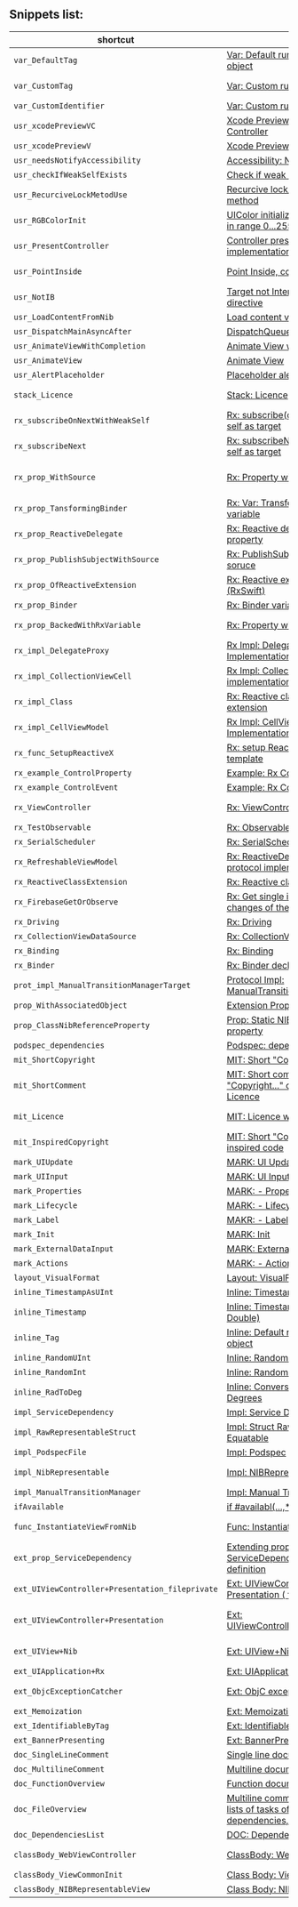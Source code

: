 ## Snippets list:


shortcut | name | summary | language | platform |
---|---|---|---|---|
`var_DefaultTag`|[Var: Default runtime TAG of an object](details/var_DefaultTag.md)||Swift|All|
`var_CustomTag`|[Var: Custom runtime TAG ](details/var_CustomTag.md)|Used to identify owned objects or view in hierarchy somehow associated  with `self`|Swift|All|
`var_CustomIdentifier`|[Var: Custom runtime Identifier](details/var_CustomIdentifier.md)||Swift|All|
`usr_xcodePreviewVC`|[Xcode Preview of the View Controller](details/usr_xcodePreviewVC.md)||Swift|iphoneos|
`usr_xcodePreviewV`|[Xcode Preview of the View](details/usr_xcodePreviewV.md)||Swift|iphoneos|
`usr_needsNotifyAccessibility`|[Accessibility: Notification](details/usr_needsNotifyAccessibility.md)||Swift|All|
`usr_checkIfWeakSelfExists`|[Check if weak self exists](details/usr_checkIfWeakSelfExists.md)|guard let target = self ...|Swift|All|
`usr_RecurciveLockMetodUse`|[Recurcive lock/unlock to use in method](details/usr_RecurciveLockMetodUse.md)||Swift|All|
`usr_RGBColorInit`|[UIColor initializing with RGB values in range 0...255](details/usr_RGBColorInit.md)||Swift|All|
`usr_PresentController`|[Controller presentation method implementation](details/usr_PresentController.md)|Implementation of the method to handle different controller presentation issues|Swift|iphoneos|
`usr_PointInside`|[Point Inside, converted](details/usr_PointInside.md)|Checking is point inside view with conversion from other (source) view|Swift|All|
`usr_NotIB`|[Target not Interface Builder directive](details/usr_NotIB.md)||Swift|All|
`usr_LoadContentFromNib`|[Load content view from nib](details/usr_LoadContentFromNib.md)||Swift|iphoneos|
`usr_DispatchMainAsyncAfter`|[DispatchQueue.main.asyncAfter](details/usr_DispatchMainAsyncAfter.md)||Swift|All|
`usr_AnimateViewWithCompletion`|[Animate View with completion](details/usr_AnimateViewWithCompletion.md)||Swift|iphoneos|
`usr_AnimateView`|[Animate View](details/usr_AnimateView.md)||Swift|iphoneos|
`usr_AlertPlaceholder`|[Placeholder alert](details/usr_AlertPlaceholder.md)||Swift|iphoneos|
`stack_Licence`|[Stack: Licence](details/stack_Licence.md)|Licence with copyright and soruce for StackOverflow code|Generic|All|
`rx_subscribeOnNextWithWeakSelf`|[Rx: subscribe(onNext:) with weak self as target](details/rx_subscribeOnNextWithWeakSelf.md)||Swift|All|
`rx_subscribeNext`|[Rx: subscribeNext(...) with weak self as target](details/rx_subscribeNext.md)||Swift|All|
`rx_prop_WithSource`|[Rx: Property with Source subject](details/rx_prop_WithSource.md)|Declaration of property backed with BehaviorRelay, and source PublishSubject as a additional reactive source|Swift|All|
`rx_prop_TansformingBinder`|[Rx: Var: Transforming Binder variable](details/rx_prop_TansformingBinder.md)||Swift|All|
`rx_prop_ReactiveDelegate`|[Rx: Reactive delegate (proxy) property](details/rx_prop_ReactiveDelegate.md)||Swift|All|
`rx_prop_PublishSubjectWithSource`|[Rx: PublishSubject with additional soruce](details/rx_prop_PublishSubjectWithSource.md)||Swift|All|
`rx_prop_OfReactiveExtension`|[Rx: Reactive extension property (RxSwift)](details/rx_prop_OfReactiveExtension.md)|Reactive extension property declaration (observable and observer)|Swift|All|
`rx_prop_Binder`|[Rx: Binder variable](details/rx_prop_Binder.md)||Swift|All|
`rx_prop_BackedWithRxVariable`|[Rx: Property with RxSwift Subject](details/rx_prop_BackedWithRxVariable.md)|Declaration of property backed with BehaviorRelay|Swift|All|
`rx_impl_DelegateProxy`|[Rx Impl: Delegate Proxy Implementation](details/rx_impl_DelegateProxy.md)||Swift|All|
`rx_impl_CollectionViewCell`|[Rx Impl: Collection View Cell implementation](details/rx_impl_CollectionViewCell.md)||Swift|All|
`rx_impl_Class`|[Rx: Reactive class override and extension](details/rx_impl_Class.md)|Rx class override and Reactive extension implementation|Swift|All|
`rx_impl_CellViewModel`|[Rx Impl: CellViewModel Implementation](details/rx_impl_CellViewModel.md)||Swift|All|
`rx_func_SetupReactiveX`|[Rx: setup ReactiveX method template](details/rx_func_SetupReactiveX.md)||Swift|All|
`rx_example_ControlProperty`|[Example: Rx ControlProperty](details/rx_example_ControlProperty.md)||Generic|All|
`rx_example_ControlEvent`|[Example: Rx ControlEvent](details/rx_example_ControlEvent.md)||Generic|All|
`rx_ViewController`|[Rx: ViewController: ReactiveView](details/rx_ViewController.md)|ViewController declaration conforming ReactiveView protocol|Swift|All|
`rx_TestObservable`|[Rx: Observable Test](details/rx_TestObservable.md)||Swift|All|
`rx_SerialScheduler`|[Rx: SerialScheduler](details/rx_SerialScheduler.md)||Swift|All|
`rx_RefreshableViewModel`|[Rx: ReactiveDetailViewModel protocol implementation](details/rx_RefreshableViewModel.md)||Swift|All|
`rx_ReactiveClassExtension`|[Rx: Reactive class extension](details/rx_ReactiveClassExtension.md)||Swift|All|
`rx_FirebaseGetOrObserve`|[Rx: Get single item or observe changes of the Firebase value](details/rx_FirebaseGetOrObserve.md)||Swift|All|
`rx_Driving`|[Rx: Driving](details/rx_Driving.md)||Generic|All|
`rx_CollectionViewDataSource`|[Rx: CollectionViewDataSoruce](details/rx_CollectionViewDataSource.md)|RxCollectionViewSectionedReloadDataSource|Swift|All|
`rx_Binding`|[Rx: Binding](details/rx_Binding.md)||Swift|All|
`rx_Binder`|[Rx: Binder declaration](details/rx_Binder.md)||Swift|All|
`prot_impl_ManualTransitionManagerTarget`|[Protocol Impl: ManualTransitionManagerTarget](details/prot_impl_ManualTransitionManagerTarget.md)||Swift|All|
`prop_WithAssociatedObject`|[Extension Property](details/prop_WithAssociatedObject.md)|Associated Object Property|Swift|All|
`prop_ClassNibReferenceProperty`|[Prop: Static NIB file reference property](details/prop_ClassNibReferenceProperty.md)||Generic|All|
`podspec_dependencies`|[Podspec: dependencies declaration](details/podspec_dependencies.md)||Ruby|All|
`mit_ShortCopyright`|[MIT: Short "Copyright..." for kodelit](details/mit_ShortCopyright.md)|kodelit private copyright|Generic|All|
`mit_ShortComment`|[MIT: Short comment under the "Copyright..." clause for MIT Licence](details/mit_ShortComment.md)||Generic|All|
`mit_Licence`|[MIT: Licence with copyright notice](details/mit_Licence.md)|Replace standard Apple Copyright comment line with this text|Generic|All|
`mit_InspiredCopyright`|[MIT: Short "Copyright..." for inspired code](details/mit_InspiredCopyright.md)|Insired means modified or reused code of someone else|Generic|All|
`mark_UIUpdate`|[MARK: UI Update](details/mark_UIUpdate.md)||Generic|All|
`mark_UIInput`|[MARK: UI Input](details/mark_UIInput.md)||Generic|All|
`mark_Properties`|[MARK: - Properties](details/mark_Properties.md)||Swift|All|
`mark_Lifecycle`|[MARK: - Lifecycle](details/mark_Lifecycle.md)||Swift|All|
`mark_Label`|[MAKR: - Label](details/mark_Label.md)||Swift|All|
`mark_Init`|[MARK: Init](details/mark_Init.md)||Generic|All|
`mark_ExternalDataInput`|[MARK: External Data Input ](details/mark_ExternalDataInput.md)||Generic|All|
`mark_Actions`|[MARK: - Actions](details/mark_Actions.md)||Swift|All|
`layout_VisualFormat`|[Layout: VisualFormat](details/layout_VisualFormat.md)|Constraints declaration in visual format|Generic|All|
`inline_TimestampAsUInt`|[Inline: Timestamp as UInt](details/inline_TimestampAsUInt.md)||Swift|All|
`inline_Timestamp`|[Inline: Timestamp (TimeInterval, Double)](details/inline_Timestamp.md)||Swift|All|
`inline_Tag`|[Inline: Default runtime TAG of an object](details/inline_Tag.md)|Idetifies object in runtime, might be use to set View tag to find view later in views hierarchy|Swift|All|
`inline_RandomUInt`|[Inline: Random UInt](details/inline_RandomUInt.md)||Swift|All|
`inline_RandomInt`|[Inline: Random Int](details/inline_RandomInt.md)||Swift|All|
`inline_RadToDeg`|[Inline: Conversion of Radians to Degrees](details/inline_RadToDeg.md)||Swift|All|
`impl_ServiceDependency`|[Impl: Service Dependency](details/impl_ServiceDependency.md)|Simplified access to required services|Swift|All|
`impl_RawRepresentableStruct`|[Impl: Struct RawReplresentable, Equatable](details/impl_RawRepresentableStruct.md)||Swift|All|
`impl_PodspecFile`|[Impl: Podspec](details/impl_PodspecFile.md)|.podspec file implementation template|Ruby|All|
`impl_NibRepresentable`|[Impl: NIBRepresentable protocol](details/impl_NibRepresentable.md)|NIBRepresentable protocol implementation for view|Swift|All|
`impl_ManualTransitionManager`|[Impl: Manual Transition Manager](details/impl_ManualTransitionManager.md)|Requires: RxSwift|Swift|All|
`ifAvailable`|[if #availabl(...,*)](details/ifAvailable.md)||Swift|All|
`func_InstantiateViewFromNib`|[Func: Instantiate view from nib](details/func_InstantiateViewFromNib.md)|Implementation of method for instantiating views from nib.|Swift|All|
`ext_prop_ServiceDependency`|[Extending property: ServiceDependency property definition](details/ext_prop_ServiceDependency.md)|Class extension adding new property definition|Swift|All|
`ext_UIViewController+Presentation_fileprivate`|[Ext: UIViewController + Presentation ( fileprivate )](details/ext_UIViewController+Presentation_fileprivate.md)||Swift|All|
`ext_UIViewController+Presentation`|[Ext: UIViewController+Presentation.swift](details/ext_UIViewController+Presentation.md)|UIViewController enstension and protocol allowing convinient display of the modal view controller|Generic|All|
`ext_UIView+Nib`|[Ext: UIView+Nib.swift](details/ext_UIView+Nib.md)|Support for loading and instantiating views from Nib (Xib)|Swift|iphoneos|
`ext_UIApplication+Rx`|[Ext: UIApplication+Rx](details/ext_UIApplication+Rx.md)||Swift|All|
`ext_ObjcExceptionCatcher`|[Ext: ObjC exception chatcher ](details/ext_ObjcExceptionCatcher.md)|Header (.h) file with inline method to catch objc exeptions in swift|Objective-C|All|
`ext_Memoization`|[Ext: Memoization](details/ext_Memoization.md)||Swift|All|
`ext_IdentifiableByTag`|[Ext: IdentifiableByTag](details/ext_IdentifiableByTag.md)||Swift|iphoneos|
`ext_BannerPresenting`|[Ext: BannerPresenting](details/ext_BannerPresenting.md)||Swift|All|
`doc_SingleLineComment`|[Single line documentation comment](details/doc_SingleLineComment.md)||Swift|All|
`doc_MultilineComment`|[Multiline documentation comment](details/doc_MultilineComment.md)|Only description section|Swift|All|
`doc_FunctionOverview`|[Function documentation comment](details/doc_FunctionOverview.md)||Swift|All|
`doc_FileOverview`|[Multiline comment with common lists of tasks of the class, dependencies, etc.](details/doc_FileOverview.md)||Generic|All|
`doc_DependenciesList`|[DOC: Dependencies list](details/doc_DependenciesList.md)||Generic|All|
`classBody_WebViewController`|[ClassBody: WebViewController](details/classBody_WebViewController.md)|Basic implementation of WebViewController body|Swift|All|
`classBody_ViewCommonInit`|[Class Body: View common Init](details/classBody_ViewCommonInit.md)||Swift|All|
`classBody_NIBRepresentableView`|[Class Body: NIBRepresentable view](details/classBody_NIBRepresentableView.md)||Swift|iphoneos|
